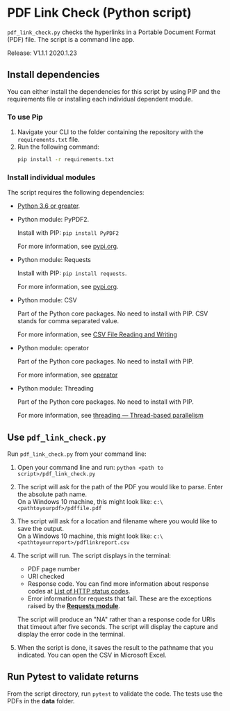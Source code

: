 # PDF Link Check (Python script)

`pdf_link_check.py` checks the hyperlinks in a Portable Document Format (PDF) file. The script is a command line app.

Release: V1.1.1 2020.1.23


## Install dependencies

You can either install the dependencies for this script by using PIP and the requirements file or installing each individual dependent module.

### To use Pip

1. Navigate your CLI to the folder containing the repository with the `requirements.txt` file.
2. Run the following command:
    ```bash
    pip install -r requirements.txt
    ```

### Install individual modules

The script requires the following dependencies:

- [Python 3.6 or greater](https://www.python.org/downloads/).
- Python module: PyPDF2.

    Install with PIP: `pip install PyPDF2`

    For more information, see [pypi.org](https://pypi.org/project/PyPDF2/).

- Python module: Requests

    Install with PIP: `pip install requests`.

    For more information, see [pypi.org](https://pypi.org/project/requests/).

- Python module: CSV

    Part of the Python core packages. No need to install with PIP. CSV stands for comma separated value.

    For more information, see [CSV File Reading and Writing](https://docs.python.org/3/library/csv.html)

- Python module: operator

    Part of the Python core packages. No need to install with PIP.

    For more information, see [operator](https://docs.python.org/3/library/operator.html#module-operator)

- Python module: Threading

    Part of the Python core packages. No need to install with PIP.

    For more information, see [threading — Thread-based parallelism](https://docs.python.org/3.6/library/threading.html)


## Use `pdf_link_check.py`

Run `pdf_link_check.py` from your command line:

1. Open your command line and run: `python <path to script>/pdf_link_check.py`
2. The script will ask for the path of the PDF you would like to parse. Enter the absolute path name.<br>On a Windows 10 machine, this might look like: `c:\<pathtoyourpdf>/pdffile.pdf`
3. The script will ask for a location and filename where you would like to save the output.<br>On a Windows 10 machine, this might look like: `c:\<pathtoyourreport>/pdflinkreport.csv`
4. The script will run. The script displays in the terminal:
    - PDF page number
    - URI checked
    - Response code. You can find more information about response codes at [List of HTTP status codes](https://en.wikipedia.org/wiki/List_of_HTTP_status_codes).
    - Error information for requests that fail. These are the exceptions raised by the **[Requests module](https://2.python-requests.org/en/master/)**. 

    The script will produce an "NA" rather than a response code for URIs that timeout after five seconds. The script will display the capture and display the error code in the terminal.

5. When the script is done, it saves the result to the pathname that you indicated. You can open the CSV in Microsoft Excel.

## Run Pytest to validate returns

From the script directory, run `pytest` to validate the code. The tests use the PDFs in the **data** folder.
